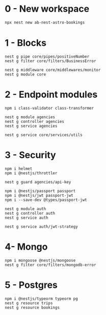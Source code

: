 # 0 - New workspace

```bash
npx nest new ab-nest-astro-bookings

```

# 1 - Blocks

```
nest g pipe core/pipes/positiveNumber
nest g filter core/filters/BusinessError

nest g middleware core/middlewares/monitor
nest g module core
```

# 2 - Endpoint modules

```
npm i class-validator class-transformer

nest g module agencies
nest g controller agencies
nest g service agencies

nest g service core/services/utils
```

# 3 - Security

```
npm i helmet
npm i @nestjs/throttler

nest g guard agencies/api-key

npm i @nestjs/passport passport
npm i @nestjs/jwt passport-jwt
npm i --save-dev @types/passport-jwt

nest g module auth
nest g controller auth
nest g service auth

nest g service auth/jwt-strategy
```

# 4- Mongo

```
npm i mongoose @nestjs/mongoose
nest g filter core/filters/mongodb-error
```

# 5 - Postgres

```
npm i @nestjs/typeorm typeorm pg
nest g resource trips
nest g resource bookings
```
